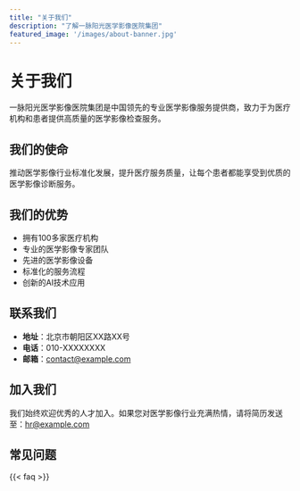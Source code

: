 ```yaml
---
title: "关于我们"
description: "了解一脉阳光医学影像医院集团"
featured_image: '/images/about-banner.jpg'
---
```


# 关于我们

一脉阳光医学影像医院集团是中国领先的专业医学影像服务提供商，致力于为医疗机构和患者提供高质量的医学影像检查服务。

## 我们的使命

推动医学影像行业标准化发展，提升医疗服务质量，让每个患者都能享受到优质的医学影像诊断服务。

## 我们的优势

- 拥有100多家医疗机构
- 专业的医学影像专家团队
- 先进的医学影像设备
- 标准化的服务流程
- 创新的AI技术应用

## 联系我们

- **地址**：北京市朝阳区XX路XX号
- **电话**：010-XXXXXXXX
- **邮箱**：contact@example.com

## 加入我们

我们始终欢迎优秀的人才加入。如果您对医学影像行业充满热情，请将简历发送至：hr@example.com

## 常见问题

{{< faq >}}
